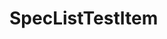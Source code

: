 <script lang="ts" setup>
	import SpecListTestItem from '@cypress-design/vue-speclisttestitem'
	let testNames = ['Describe', 'this', 'for', 'me']
</script>

# SpecListTestItem

<DemoWrapper>
	<SpecListTestItem :names=testNames />
	<SpecListTestItem :names=testNames />
	<SpecListTestItem :names=testNames />
	<SpecListTestItem :names=testNames />
	<SpecListTestItem :names=testNames />
</DemoWrapper>
